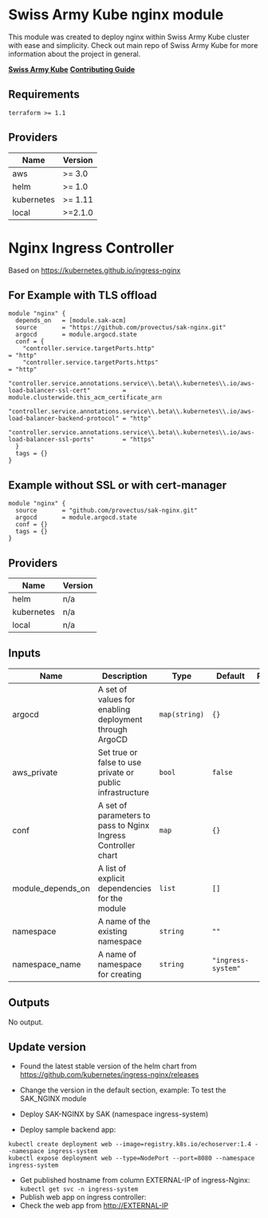 # Swiss Army Kube nginx module

This module was created to deploy nginx within Swiss Army Kube cluster with ease and simplicity.
Check out main repo of Swiss Army Kube for more information about the project in general.

**[Swiss Army Kube](https://github.com/provectus/swiss-army-kube)**
**[Contributing Guide](https://github.com/provectus/swiss-army-kube/blob/master/CONTRIBUTING.md)**

## Requirements

```
terraform >= 1.1
 ```

 
## Providers

| Name | Version |
|------|---------|
| aws | >= 3.0 |
| helm | >= 1.0 |
| kubernetes | >= 1.11 |
| local | >=2.1.0 |
# Nginx Ingress Controller

Based on <https://kubernetes.github.io/ingress-nginx>

## For Example with TLS offload

``` hcl
module "nginx" {
  depends_on   = [module.sak-acm]
  source       = "https://github.com/provectus/sak-nginx.git"
  argocd       = module.argocd.state
  conf = {
    "controller.service.targetPorts.http"                                                                = "http"
    "controller.service.targetPorts.https"                                                               = "http"
    "controller.service.annotations.service\\.beta\\.kubernetes\\.io/aws-load-balancer-ssl-cert"         = module.clusterwide.this_acm_certificate_arn
    "controller.service.annotations.service\\.beta\\.kubernetes\\.io/aws-load-balancer-backend-protocol" = "http"
    "controller.service.annotations.service\\.beta\\.kubernetes\\.io/aws-load-balancer-ssl-ports"        = "https"
  }
  tags = {}
}
```

## Example without SSL or with cert-manager

``` hcl
module "nginx" {
  source       = "github.com/provectus/sak-nginx.git"
  argocd       = module.argocd.state
  conf = {}
  tags = {}
}
```

## Providers

| Name | Version |
|------|---------|
| helm | n/a |
| kubernetes | n/a |
| local | n/a |

## Inputs

| Name | Description | Type | Default | Required |
|------|-------------|------|---------|:-----:|
| argocd | A set of values for enabling deployment through ArgoCD | `map(string)` | `{}` | no |
| aws\_private | Set true or false to use private or public infrastructure | `bool` | `false` | no |
| conf | A set of parameters to pass to Nginx Ingress Controller chart | `map` | `{}` | no |
| module\_depends\_on | A list of explicit dependencies for the module | `list` | `[]` | no |
| namespace | A name of the existing namespace | `string` | `""` | no |
| namespace\_name | A name of namespace for creating | `string` | `"ingress-system"` | no |

## Outputs

No output.

## Update version

- Found the latest stable version of the helm chart from <https://github.com/kubernetes/ingress-nginx/releases>
- Change the version in the default section, example:
To test the SAK_NGINX module

- Deploy SAK-NGINX by SAK (namespace ingress-system)
- Deploy sample backend app:

```
kubectl create deployment web --image=registry.k8s.io/echoserver:1.4 --namespace ingress-system
kubectl expose deployment web --type=NodePort --port=8080 --namespace ingress-system
```

- Get published hostname from column EXTERNAL-IP of ingress-Nginx: ```kubectl get svc -n ingress-system```
- Publish web app on ingress controller:
- Check the web app from <http://EXTERNAL-IP>
